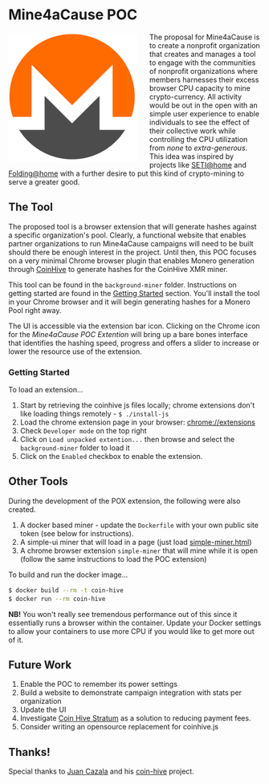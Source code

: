 # Mine4aCause POC

<img style="float: left; margin-right: 25px;" align="center" src="monero-512x512.png" width="256px" height="256px">

The proposal for Mine4aCause is to create a nonprofit organization that creates and manages a tool to engage with the communities of nonprofit organizations where members harnesses their excess browser CPU capacity to mine crypto-currency. All activity would be out in the open with an simple user experience to enable individuals to see the effect of their collective work while controlling the CPU utilization from *none* to *extra-generous*. This idea was inspired by projects like [SETI@home](https://setiathome.berkeley.edu/) and [Folding@home](http://folding.stanford.edu/) with a further desire to put this kind of crypto-mining to serve a greater good.

## The Tool

The proposed tool is a browser extension that will generate hashes against a specific organization's pool. Clearly, a functional website that enables partner organizations to run Mine4aCause campaigns will need to be built should there be enough interest in the project. Until then, this POC focuses on a very minimal Chrome browser plugin that enables Monero generation through [CoinHive](https://coinhive.com) to generate hashes for the CoinHive XMR miner.

This tool can be found in the `background-miner` folder. Instructions on getting started are found in the [Getting Started](#getting_started) section. You'll install the tool in your Chrome browser and it will begin generating hashes for a Monero Pool right away. 

The UI is accessible via the extension bar icon. Clicking on the Chrome icon for the *Mine4aCause POC Extention* will bring up a bare bones interface that identifies the hashing speed, progress and offers a slider to increase or lower the resource use of the extension.

### <a name="getting_started"></a>Getting Started

To load an extension...

1. Start by retrieving the coinhive js files locally; chrome extensions don't like loading things remotely - `$ ./install-js`
1. Load the chrome extension page in your browser: [chrome://extensions](chrome://extensions/)
1. Check `Developer mode` on the top right
1. Click on `Load unpacked extention...` then browse and select the `background-miner` folder to load it
1. Click on the `Enabled` checkbox to enable the extension. 

## Other Tools

During the development of the POX extension, the following were also created.

1. A docker based miner - update the `Dockerfile` with your own public site token (see below for instructions).
1. A simple-ui miner that will load in a page (just load [simple-miner.html](simple-miner.html))
1. A chrome browser extension `simple-miner` that will mine while it is open (follow the same instructions to load the POC extension)

To build and run the docker image...

```bash
$ docker build --rm -t coin-hive
$ docker run --rm coin-hive
```

**NB!** You won't really see tremendous performance out of this since it essentially runs a browser within the container. Update your Docker settings to allow your containers to use more CPU if you would like to get more out of it.

## Future Work

1. Enable the POC to remember its power settings
1. Build a website to demonstrate campaign integration with stats per organization
1. Update the UI
1. Investigate [Coin Hive Stratum](https://github.com/cazala/coin-hive-stratum) as a solution to reducing payment fees.
1. Consider writing an opensource replacement for coinhive.js

## Thanks!

Special thanks to [Juan Cazala](https://github.com/cazala) and his [coin-hive](https://github.com/cazala/coin-hive) project.
